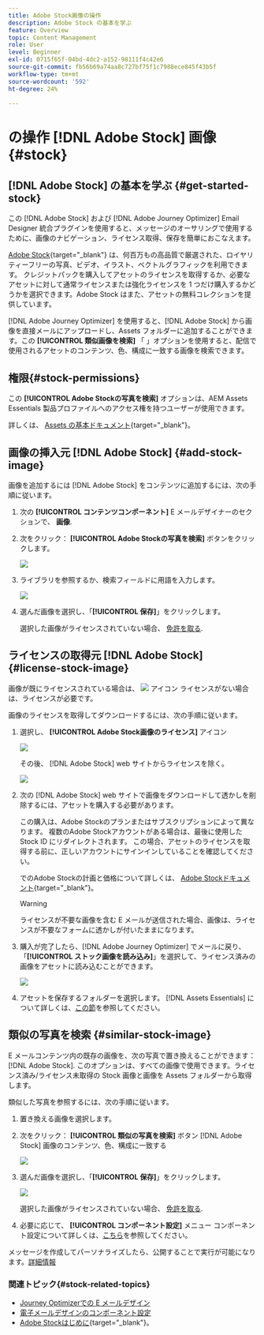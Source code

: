 ```yaml
---
title: Adobe Stock画像の操作
description: Adobe Stock の基本を学ぶ
feature: Overview
topic: Content Management
role: User
level: Beginner
exl-id: 0715f65f-04bd-4dc2-a152-98111f4c42e6
source-git-commit: fb56b69a74aa8c727bf75f1c7988ece845f43b5f
workflow-type: tm+mt
source-wordcount: '592'
ht-degree: 24%

---
```


# の操作 [!DNL Adobe Stock] 画像 {#stock}

## [!DNL Adobe Stock] の基本を学ぶ {#get-started-stock}

この [!DNL Adobe Stock] および [!DNL Adobe Journey Optimizer] Email Designer 統合プラグインを使用すると、メッセージのオーサリングで使用するために、画像のナビゲーション、ライセンス取得、保存を簡単におこなえます。

[Adobe Stock](https://helpx.adobe.com/jp/stock/get-started.html){target=&quot;_blank&quot;} は、何百万もの高品質で厳選された、ロイヤリティーフリーの写真、ビデオ、イラスト、ベクトルグラフィックを利用できます。 クレジットパックを購入してアセットのライセンスを取得するか、必要なアセットに対して通常ライセンスまたは強化ライセンスを 1 つだけ購入するかどうかを選択できます。Adobe Stock はまた、アセットの無料コレクションを提供しています。

[!DNL Adobe Journey Optimizer] を使用すると、[!DNL Adobe Stock] から画像を直接メールにアップロードし、Assets フォルダーに追加することができます。この **[!UICONTROL 類似画像を検索]** 「 」オプションを使用すると、配信で使用されるアセットのコンテンツ、色、構成に一致する画像を検索できます。

## 権限{#stock-permissions}

この **[!UICONTROL Adobe Stockの写真を検索]** オプションは、AEM Assets Essentials 製品プロファイルへのアクセス権を持つユーザーが使用できます。

詳しくは、 [Assets の基本ドキュメント](https://experienceleague.adobe.com/docs/experience-manager-assets-essentials/help/get-started-admins/deploy-administer.html#add-users-to-essentials){target=&quot;_blank&quot;}。

## 画像の挿入元 [!DNL Adobe Stock] {#add-stock-image}

画像を追加するには [!DNL Adobe Stock] をコンテンツに追加するには、次の手順に従います。

1. 次の **[!UICONTROL コンテンツコンポーネント]** E メールデザイナーのセクションで、 **画像**.

1. 次をクリック： **[!UICONTROL Adobe Stockの写真を検索]** ボタンをクリックします。

   ![](assets/stock-find-photos.png)

1. ライブラリを参照するか、検索フィールドに用語を入力します。

   ![](assets/stock-select-from-lib.png)

1. 選んだ画像を選択し、「**[!UICONTROL 保存]**」をクリックします。

   選択した画像がライセンスされていない場合、 [免許を取る](#license-stock-image).


## ライセンスの取得元 [!DNL Adobe Stock] {#license-stock-image}

画像が既にライセンスされている場合は、 ![](assets/stock_10.png) アイコン ライセンスがない場合は、ライセンスが必要です。

画像のライセンスを取得してダウンロードするには、次の手順に従います。

1. 選択し、 **[!UICONTROL Adobe Stock画像のライセンス]** アイコン

   ![](assets/stock-license-icon.png)

   その後、 [!DNL Adobe Stock] web サイトからライセンスを除く。

   ![](assets/stock-license-photo.png)

1. 次の [!DNL Adobe Stock] web サイトで画像をダウンロードして透かしを削除するには、アセットを購入する必要があります。

   この購入は、Adobe Stockのプランまたはサブスクリプションによって異なります。 複数のAdobe Stockアカウントがある場合は、最後に使用した Stock ID にリダイレクトされます。 この場合、アセットのライセンスを取得する前に、正しいアカウントにサインインしていることを確認してください。

   でのAdobe Stockの計画と価格について詳しくは、 [Adobe Stockドキュメント](https://stock.adobe.com/jp/plans){target=&quot;_blank&quot;}。

   >[!WARNING]
   > ライセンスが不要な画像を含む E メールが送信された場合、画像は、ライセンスが不要なフォームに透かしが付いたままになります。

1. 購入が完了したら、[!DNL Adobe Journey Optimizer] でメールに戻り、「**[!UICONTROL ストック画像を読み込み]**」を選択して、ライセンス済みの画像をアセットに読み込むことができます。

   ![](assets/stock_6.png)

1. アセットを保存するフォルダーを選択します。 [!DNL Assets Essentials] について詳しくは、[この節](assets-essentials.md#get-started-assets-essentials)を参照してください。

## 類似の写真を検索 {#similar-stock-image}

E メールコンテンツ内の既存の画像を、次の写真で置き換えることができます： [!DNL Adobe Stock]. このオプションは、すべての画像で使用できます。ライセンス済み/ライセンス未取得の Stock 画像と画像を Assets フォルダーから取得します。

類似した写真を参照するには、次の手順に従います。

1. 置き換える画像を選択します。
1. 次をクリック： **[!UICONTROL 類似の写真を検索]** ボタン [!DNL Adobe Stock] 画像のコンテンツ、色、構成に一致する

   ![](assets/stock-similar.png)

1. 選んだ画像を選択し、「**[!UICONTROL 保存]**」をクリックします。

   ![](assets/stock-similar-results.png)

   選択した画像がライセンスされていない場合、 [免許を取る](#license-stock-image).

1. 必要に応じて、 **[!UICONTROL コンポーネント設定]** メニュー コンポーネント設定について詳しくは、[こちら](content-components.md)を参照してください。

メッセージを作成してパーソナライズしたら、公開することで実行が可能になります。[詳細情報](../messages/publish-manage-message.md)


### 関連トピック{#stock-related-topics}

* [Journey Optimizerでの E メールデザイン](design-emails.md)
* [電子メールデザインのコンポーネント設定](content-components.md)
* [Adobe Stockはじめに](https://helpx.adobe.com/stock/get-started.html){target=&quot;_blank&quot;}。

